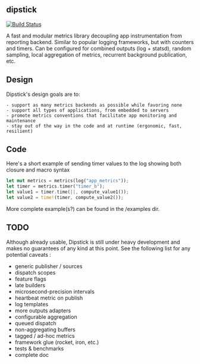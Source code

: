 dipstick
--------

[![Build Status](https://travis-ci.org/fralalonde/dipstick.svg?branch=master)](https://travis-ci.org/fralalonde/dipstick.svg?branch=master)

A fast and modular metrics library decoupling app instrumentation from reporting backend.
Similar to popular logging frameworks, but with counters and timers.
Can be configured for combined outputs (log + statsd), random sampling, local aggregation of metrics, recurrent background publication, etc.

## Design

Dipstick's design goals are to:

    - support as many metrics backends as possible while favoring none
    - support all types of applications, from embedded to servers
    - promote metrics conventions that facilitate app monitoring and maintenance
    - stay out of the way in the code and at runtime (ergonomic, fast, resilient)

## Code

Here's a short example of sending timer values to the log showing both closure and macro syntax
```rust
let mut metrics = metrics(log("app_metrics"));
let timer = metrics.timer("timer_b");
let value1 = timer.time(||, compute_value1());
let value2 = time!(timer, compute_value2());
```

More complete example(s?) can be found in the /examples dir.

## TODO
Although already usable, Dipstick is still under heavy development and makes no guarantees 
of any kind at this point. See the following list for any potential caveats :
- generic publisher / sources
- dispatch scopes
- feature flags
- late builders
- microsecond-precision intervals
- heartbeat metric on publish
- log templates
- more outputs adapters
- configurable aggregation
- queued dispatch
- non-aggregating buffers
- tagged / ad-hoc metrics
- framework glue (rocket, iron, etc.)
- tests & benchmarks
- complete doc
